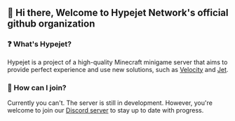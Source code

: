 ## 👋 Hi there, Welcome to Hypejet Network's official github organization

### ❓️ What's Hypejet?
Hypejet is a project of a high-quality Minecraft minigame server that aims to provide perfect experience and use new solutions, such as [Velocity](https://github.com/PaperMC/Velocity) and [Jet](https://github.com/Hypejet/Jet).

### 🤔 How can I join?
Currently you can't. The server is still in development. However, you're welcome to join our [Discord server](https://discord.com/invite/kS4CuPvYD2) to stay up to date with progress.
